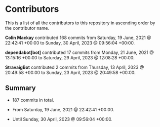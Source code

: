 # Contributors

This is a list of all the contributors to this repository in ascending order by the contributor name.

**Colin Mackay** contributed 168 commits from Saturday, 19 June, 2021 @ 22:42:41 +00:00 to Sunday, 30 April, 2023 @ 09:56:04 +00:00.

**dependabot[bot]** contributed 17 commits from Monday, 21 June, 2021 @ 13:15:16 +00:00 to Saturday, 29 April, 2023 @ 12:08:28 +00:00.

**StravaigBot** contributed 2 commits from Thursday, 13 April, 2023 @ 20:49:58 +00:00 to Sunday, 23 April, 2023 @ 20:49:58 +00:00.

## Summary

*  187 commits in total.

*  From Saturday, 19 June, 2021 @ 22:42:41 +00:00.

*  Until Sunday, 30 April, 2023 @ 09:56:04 +00:00.

